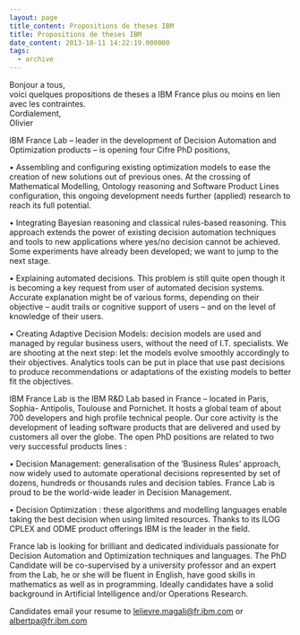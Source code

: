 ```yaml
---
layout: page
title_content: Propositions de theses IBM
title: Propositions de theses IBM
date_content: 2013-10-11 14:22:19.000000
tags:
  - archive
---
```

Bonjour a tous,  
voici quelques propositions de theses a IBM France plus ou moins en lien avec
les contraintes.  
Cordialement,  
Olivier



IBM France Lab – leader in the development of Decision Automation and
Optimization products – is opening four Cifre PhD positions,



• Assembling and configuring existing optimization models to ease the creation
of new solutions out of previous ones. At the crossing of Mathematical
Modelling, Ontology reasoning and Software Product Lines configuration, this
ongoing development needs further (applied) research to reach its full
potential.



• Integrating Bayesian reasoning and classical rules-based reasoning. This
approach extends the power of existing decision automation techniques and
tools to new applications where yes/no decision cannot be achieved. Some
experiments have already been developed; we want to jump to the next stage.



• Explaining automated decisions. This problem is still quite open though it
is becoming a key request from user of automated decision systems. Accurate
explanation might be of various forms, depending on their objective – audit
trails or cognitive support of users – and on the level of knowledge of their
users.



• Creating Adaptive Decision Models: decision models are used and managed by
regular business users, without the need of I.T. specialists. We are shooting
at the next step: let the models evolve smoothly accordingly to their
objectives. Analytics tools can be put in place that use past decisions to
produce recommendations or adaptations of the existing models to better fit
the objectives.



IBM France Lab is the IBM R&D Lab based in France – located in Paris, Sophia-
Antipolis, Toulouse and Pornichet. It hosts a global team of about 700
developers and high profile technical people. Our core activity is the
development of leading software products that are delivered and used by
customers all over the globe. The open PhD positions are related to two very
successful products lines :



• Decision Management: generalisation of the ‘Business Rules’ approach, now
widely used to automate operational decisions represented by set of dozens,
hundreds or thousands rules and decision tables. France Lab is proud to be the
world-wide leader in Decision Management.



• Decision Optimization : these algorithms and modelling languages enable
taking the best decision when using limited resources. Thanks to its ILOG
CPLEX and ODME product offerings IBM is the leader in the field.



France lab is looking for brilliant and dedicated individuals passionate for
Decision Automation and Optimization techniques and languages. The PhD
Candidate will be co-supervised by a university professor and an expert from
the Lab, he or she will be fluent in English, have good skills in mathematics
as well as in programming. Ideally candidates have a solid background in
Artificial Intelligence and/or Operations Research.



Candidates email your resume to lelievre.magali@fr.ibm.com or
albertpa@fr.ibm.com

